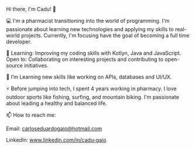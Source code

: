 Hi there, I'm Cadu! 👋

💻 I'm a pharmacist transitioning into the world of programming. I'm passionate about learning new technologies and applying my skills to real-world projects. 
Currently, I'm focusing have the goal of becoming a full time developer.

🌱 Learning: Improving my coding skills with Kotlyn, Java and JavaScript.
Open to: Collaborating on interesting projects and contributing to open-source initiatives.

🧠 I’m Learning new skills like working on APIs, databases and UI/UX.

⚡ Before jumping into tech, I spent 4 years working in pharmacy.
I love outdoor sports like fishing, surfing, and mountain biking.
I'm passionate about leading a healthy and balanced life.

📫 How to reach me:

Email: carloseduardogaio@hotmail.com

LinkedIn: www.linkedin.com/in/cadu-gaio
